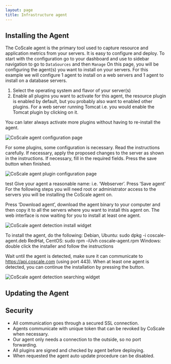 ```yaml
---
layout: page
title: Infrastructure agent
---
```


## Installing the Agent
The CoScale agent is the primary tool used to capture resource and application metrics from your servers. It is easy to configure and deploy. To start with the configuration go to your dashboard and use to sidebar navigation to go to `DataSources` and then `Manage` On this page, you will be configuring the agent(s) you want to install on your servers. For this example we will configure 1 agent to install on a web servers and 1 agent to install on a database servers.

1. Select the operating system and flavor of your server(s)
2. Enable all plugins you want to activate for this agent, the resource plugin is enabled by default, but you probably also want to enabled other plugins. For a web server running Tomcat i.e. you would enable the Tomcat plugin by clicking on it.

<div class="alert alert-info">You can later always activate more plugins without having to re-install the agent.</div>

<p class="text-center"><img class="img-responsive" src="{{ site.baseurl }}/gfx/installation/agent/agent_configuration.png" alt="CoScale agent configuration page" /></p>

For some plugins, some configuration is necessary. Read the instructions carefully.
If necessary, apply the proposed changes to the server as shown in the instructions.
If necessary, fill in the required fields. Press the save button when finished.

<p class="text-center"><img class="img-responsive" src="{{ site.baseurl }}/gfx/installation/agent/plugin_configuration.png" alt="CoScale agent plugin configuration page" /></p>
test
Give your agent a reasonable name: i.e. ‘Webserver’. Press ‘Save agent’

<div class="alert alert-warning">For the following steps you will need root or administrator access to the servers you will be installing the CoScale agent on.</div>

Press ‘Download agent’, download the agent binary to your computer and then copy it to all the servers where you want to install this agent on. The web interface is now waiting for you to install at least one agent.

<p class="text-center"><img src="{{ site.baseurl }}/gfx/installation/agent/agent_detection_install.png" alt="CoScale agent detection install widget" /></p>

To install the agent, do the following:
Debian, Ubuntu: sudo dpkg -i coscale-agent.deb
RedHat, CentOS: sudo rpm -iUvh coscale-agent.rpm
Windows: double click the installer and follow the instructions

Wait until the agent is detected, make sure it can communicate to https://api.coscale.com (using port 443). When at least one agent is detected, you can continue the installation by pressing the button.

<p class="text-center"><img src="{{ site.baseurl }}/gfx/installation/agent/agent_detection_searching.png" alt="CoScale agent detection searching widget" /></p>

## Updating the Agent

## Security

* All communication goes through a secured SSL connection.
* Agents communicate with unique token that can be revoked by CoScale when necessary.
* Our agent only needs a connection to the outside, so no port forwarding.
* All plugins are signed and checked by agent before deploying.
* When requested the agent auto update procedure can be disabled.
